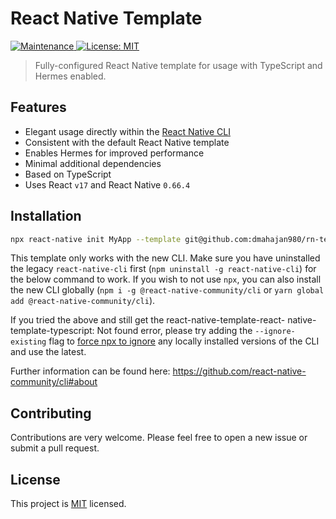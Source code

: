 # React Native Template

<p>
  <a href="https://github.com/react-native-community/react-native-template-typescript/graphs/commit-activity">
    <img alt="Maintenance" src="https://img.shields.io/badge/Maintained%3F-yes-green.svg" />
  </a>
  <a href="https://github.com/react-native-community/react-native-template-typescript/blob/master/LICENSE">
    <img alt="License: MIT" src="https://img.shields.io/badge/License-MIT-yellow.svg" />
  </a>
</p>

> Fully-configured React Native template for usage with TypeScript and Hermes enabled.

## Features

- Elegant usage directly within the [React Native CLI](https://github.com/react-native-community/cli)
- Consistent with the default React Native template
- Enables Hermes for improved performance
- Minimal additional dependencies
- Based on TypeScript
- Uses React `v17` and React Native `0.66.4`

## Installation

```sh
npx react-native init MyApp --template git@github.com:dmahajan980/rn-template.git
```

This template only works with the new CLI. Make sure you have uninstalled the legacy `react-native-cli` first (`npm uninstall -g react-native-cli`) for the below command to work. If you wish to not use `npx`, you can also install the new CLI globally (`npm i -g @react-native-community/cli` or `yarn global add @react-native-community/cli`).

If you tried the above and still get the react-native-template-react- native-template-typescript: Not found error, please try adding the `--ignore-existing` flag to [force npx to ignore](https://github.com/npm/npx#description) any locally installed versions of the CLI and use the latest.

Further information can be found here: https://github.com/react-native-community/cli#about

## Contributing

Contributions are very welcome. Please feel free to open a new issue or submit a pull request.

## License

This project is [MIT](LICENSE) licensed.

